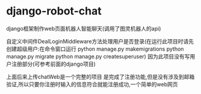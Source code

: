 # django-robot-chat
django框架制作web页面机器人智能聊天(调用了图灵机器人的api)


自定义中间件DealLoginMiddleware方法处理用户是否登录(在运行此项目时请先创建超级用户:在命令窗口运行
python manage.py makemigrations
python manage.py migrate
python manage.py createsuperuser)
因为此项目没有写用户注册部分(可参考前面的django项目)

上面后来上传chatWeb是一个完整的项目  是完成了注册功能,但是没有涉及到邮箱验证,所以只要你注册时输入的信息符合就能注册成功,一个简单的web网页 

